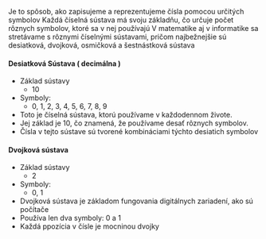 Je to spôsob, ako zapisujeme a reprezentujeme čísla pomocou určitých symbolov
Každá číselná sústava má svoju základňu, čo určuje počet rôznych symbolov, ktoré sa v nej používajú
V matematike aj v informatike sa stretávame s rôznymi číselnými sústavami, pričom najbežnejšie sú desiatková, dvojková, osmičková a šestnástková sústava

#### **Desiatková Sústava ( decimálna )**
- Základ sústavy
	- 10
- Symboly:
	- 0, 1, 2, 3, 4, 5, 6, 7, 8, 9
- Toto je číselná sústava, ktorú používame v každodennom živote.
- Jej základ je 10, čo znamená, že používame desať rôznych symbolov.
- Čísla v tejto sústave sú tvorené kombináciami týchto desiatich symbolov

#### Dvojková sústava
- Základ sústavy
	- 2
- Symboly:
	- 0, 1
- Dvojková sústava je základom fungovania digitálnych zariadení, ako sú počítače
- Používa len dva symboly: 0 a 1
- Každá ppozícia v čísle je mocninou dvojky